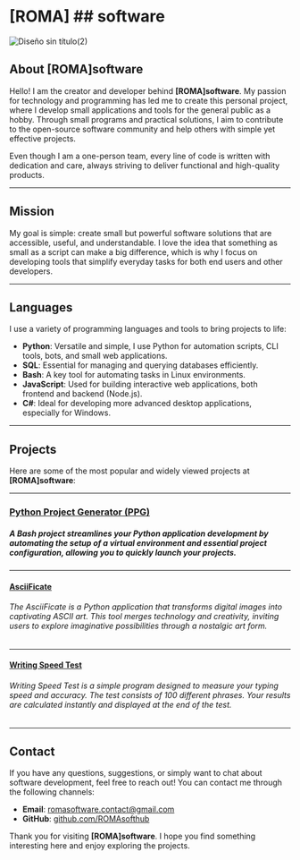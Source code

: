 # [ROMA] ## software

![Diseño sin título(2)](https://github.com/user-attachments/assets/62704106-17da-4d63-8fe7-4843166d6d9d)

## About [ROMA]software
Hello! I am the creator and developer behind **[ROMA]software**. My passion for technology and programming has led me to create this personal project, where I develop small applications and tools for the general public as a hobby. Through small programs and practical solutions, I aim to contribute to the open-source software community and help others with simple yet effective projects.

Even though I am a one-person team, every line of code is written with dedication and care, always striving to deliver functional and high-quality products.

---

## Mission
My goal is simple: create small but powerful software solutions that are accessible, useful, and understandable. I love the idea that something as small as a script can make a big difference, which is why I focus on developing tools that simplify everyday tasks for both end users and other developers.

---

## Languages

I use a variety of programming languages and tools to bring projects to life:

- **Python**: Versatile and simple, I use Python for automation scripts, CLI tools, bots, and small web applications.
- **SQL**: Essential for managing and querying databases efficiently.
- **Bash**: A key tool for automating tasks in Linux environments.
- **JavaScript**: Used for building interactive web applications, both frontend and backend (Node.js).
- **C#**: Ideal for developing more advanced desktop applications, especially for Windows.

---

## Projects

Here are some of the most popular and widely viewed projects at **[ROMA]software**:

----

### **[Python Project Generator (PPG)](https://github.com/ROMAsofthub/PythonProjectGenerator)** 
##### A Bash project streamlines your Python application development by automating the setup of a virtual environment and essential project configuration, allowing you to quickly launch your projects.

----

#### **[AsciiFicate](https://github.com/ROMAsofthub/AsciiFicate)**
###### The AsciiFicate is a Python application that transforms digital images into captivating ASCII art. This tool merges technology and creativity, inviting users to explore imaginative possibilities through a nostalgic art form.

----

#### **[Writing Speed Test](https://github.com/ROMAsofthub/WritingSpeedTest)**
###### Writing Speed Test is a simple program designed to measure your typing speed and accuracy. The test consists of 100 different phrases. Your results are calculated instantly and displayed at the end of the test.

---

## Contact
If you have any questions, suggestions, or simply want to chat about software development, feel free to reach out! You can contact me through the following channels:

- **Email**: [romasoftware.contact@gmail.com](mailto:romasoftware.contact@gmail.com)
- **GitHub**: [github.com/ROMAsofthub](https://github.com/ROMAsofthub)

Thank you for visiting **[ROMA]software**. I hope you find something interesting here and enjoy exploring the projects.
